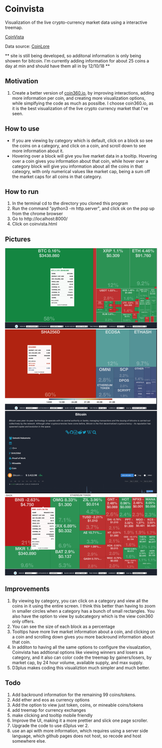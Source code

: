 # Coinvista
Visualization of the live crypto-currency market data using a interactive treemap.



<a href="https://coinvista.github.io/coinvista/coinvista.html" target="_blank" >CoinVista</a> 

Data source: <a href="https://api.coinlore.com/api/tickers/" target="_blank" >CoinLore</a>





** site is still being developed, so additonal information is only being showen for bitcoin. I'm currently adding information for about 25 coins a day at min and should have them all in by 12/10/18 **

Motivation
-----------
1. Create a better version of <a href="https://coin360.io" target="_blank" >coin360.io</a>, by improving interactions, adding more information per coin,  and creating more visualization options, while simplfying the code as much as possilbe. I choose coin360.io, as it is the best visualization of the live crypto currency market that I've seen.

How to use
-----------
* If you are viewing by category which is default, click on a block so see the coins on a category, and click on a coin, and scroll down to see more information about it. 
* Hovering over a block will give you live market data in a tooltip. Hovering over a coin gives you information about that coin, while hover over a category block will give you information about all the coins in that cateogry, with only numerical values like market cap, being a sum off the market caps for all coins in that category.

How to run
-----------
1. In the terminal cd to the directory you cloned this program
2. Run the command "python3 -m http.server", and click ok on the pop up from the chrome browser
3. Go to http://localhost:8000/
4. Click on coinvista.html

Pictures
--------
![Screenshot](1.jpg)
![Screenshot](2.jpg)
![Screenshot](3.jpg)
![Screenshot](4.jpg)




Improvements
------------
1. By viewing by category, you can click on a category and view all the coins in it using the entire screen. I think this better than having to zoom in smaller circles when a category has a bunch of small rectangles. You also have the option to view by subcategory which is the view coin360 only offers.
2. You can see the size of each block as a percentage
3. Tooltips have more live market information about a coin, and clicking on a coin and scrolling down gives you more backround information about that coin.
4. In additon to having all the same options to configure the visualzation, Coinvista has addtional options like viewing winners and losers as category, and it also can color code the treemap by gainers/losers, by market cap, by 24 hour volume, available supply, and max supply.
5. D3plus makes coding this visualiztion much simpler and much better.


Todo
--------
1. Add backround information for the remaining 99 coins/tokens.
2. Add ether and eos as currency options
3. Add the option to view just token, coins, or mineable coins/tokens
4. add treemap for currency exchanges
5. make clicking and tooltip mobile friendly
6. Improve the UI, making it a more prettier and slick one page scroller.
7. Upgrade the code to use d3plus ver 2.
7. use an api with more information, which requires using a server side language, which github pages does not host, so recode and host somewhere else. 


